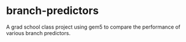 # branch-predictors
A grad school class project using gem5 to compare the performance of various branch predictors.
